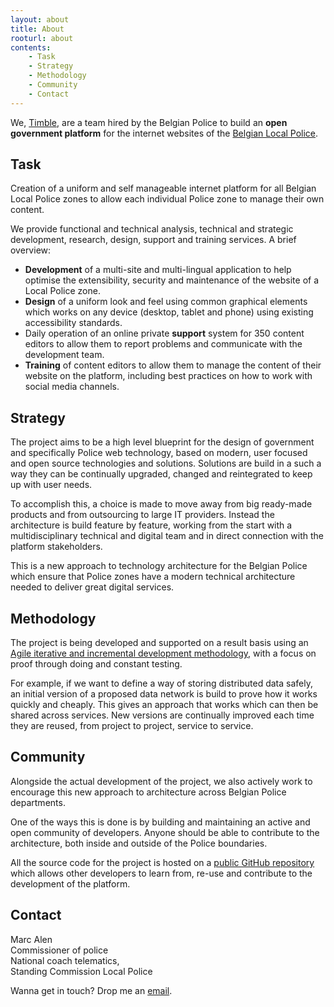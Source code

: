 ```yaml
---
layout: about
title: About
rooturl: about
contents:
    - Task
    - Strategy
    - Methodology
    - Community
    - Contact
---
```


We, [Timble](http://www.timble.net), are a team hired by the Belgian Police to build an **open government platform** for the internet websites of the [Belgian Local Police](http://en.wikipedia.org/wiki/Law_enforcement_in_Belgium#Local_Police).

## Task

Creation of a uniform and self manageable internet platform for all Belgian Local Police zones to allow each individual Police zone to manage their own content.

We provide functional and technical analysis, technical and strategic development, research, design, support and training services. A brief overview:

* **Development** of a multi-site and multi-lingual application to help optimise the extensibility, security and maintenance of the website of a Local Police zone.
* **Design** of a uniform look and feel using common graphical elements which works on any device (desktop, tablet and phone) using existing accessibility standards.
* Daily operation of an online private **support** system for 350 content editors to allow them to report problems and communicate with the development team.
* **Training** of content editors to allow them to manage the content of their website on the platform, including best practices on how to work with social media channels.

## Strategy

The project aims to be a high level blueprint for the design of government and specifically Police web technology, based on modern, user focused and open source technologies and solutions. Solutions are build in a such a way they can be continually upgraded, changed and reintegrated to keep up with user needs.

To accomplish this, a choice is made to move away from big ready-made products and from outsourcing to large IT providers. Instead the architecture is build feature by feature, working from the start with a multidisciplinary technical and digital team and in direct connection with the platform stakeholders.

This is a new approach to technology architecture for the Belgian Police which ensure that Police zones have a modern technical architecture needed to deliver great digital services.

## Methodology

The project is being developed and supported on a result basis using an [Agile iterative and incremental development methodology](http://en.wikipedia.org/wiki/Agile_software_development), with a focus on proof through doing and constant testing.

For example, if we want to define a way of storing distributed data safely, an initial version of a proposed data network is build to prove how it works quickly and cheaply. This gives an approach that works which can then be shared across services. New versions are continually improved each time they are reused, from project to project, service to service.

## Community

Alongside the actual development of the project, we also actively work to encourage this new approach to architecture across Belgian Police departments.

One of the ways this is done is by building and maintaining an active and open community of developers. Anyone should be able to contribute to the architecture, both inside and outside of the Police boundaries.

All the source code for the project is hosted on a [public GitHub repository](https://github.com/belgianpolice) which allows other developers to learn from, re-use and contribute to the development of the platform.

## Contact

Marc Alen<br>
Commissioner of police<br>
National coach telematics, <br>
Standing Commission Local Police

Wanna get in touch? Drop me an [email](mailto:marc.alen@police.belgium.eu).
